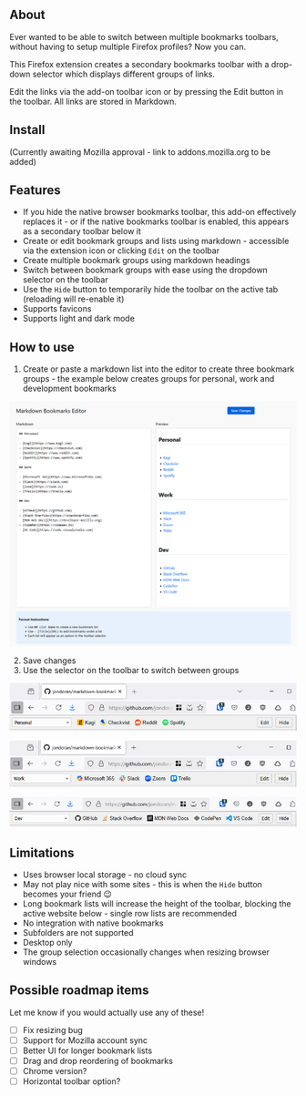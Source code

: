 ## About

Ever wanted to be able to switch between multiple bookmarks toolbars, without having to setup multiple Firefox profiles? Now you can.

This Firefox extension creates a secondary bookmarks toolbar with a drop-down selector which displays different groups of links.

Edit the links via the add-on toolbar icon or by pressing the Edit button in the toolbar. All links are stored in Markdown.

## Install

(Currently awaiting Mozilla approval - link to addons.mozilla.org to be added)

## Features

- If you hide the native browser bookmarks toolbar, this add-on effectively replaces it - or if the native bookmarks toolbar is enabled, this appears as a secondary toolbar below it 
- Create or edit bookmark groups and lists using markdown - accessible via the extension icon or clicking `Edit` on the toolbar
- Create multiple bookmark groups using markdown headings
- Switch between bookmark groups with ease using the dropdown selector on the toolbar
- Use the `Hide` button to temporarily hide the toolbar on the active tab (reloading will re-enable it)
- Supports favicons
- Supports light and dark mode

## How to use

1) Create or paste a markdown list into the editor to create three bookmark groups - the example below creates groups for personal, work and development bookmarks

![Editor screen](screenshots/edit.png)

2) Save changes
3) Use the selector on the toolbar to switch between groups

![Toolbar with Personal group selected](screenshots/personal.png)

![Toolbar with Work group selected](screenshots/work.png)

![Toolbar with Dev group selected](screenshots/dev.png)

## Limitations

- Uses browser local storage - no cloud sync
- May not play nice with some sites - this is when the `Hide` button becomes your friend 😉
- Long bookmark lists will increase the height of the toolbar, blocking the active website below - single row lists are recommended
- No integration with native bookmarks
- Subfolders are not supported
- Desktop only
- The group selection occasionally changes when resizing browser windows

## Possible roadmap items

Let me know if you would actually use any of these!

- [ ] Fix resizing bug
- [ ] Support for Mozilla account sync
- [ ] Better UI for longer bookmark lists
- [ ] Drag and drop reordering of bookmarks
- [ ] Chrome version?
- [ ] Horizontal toolbar option?
